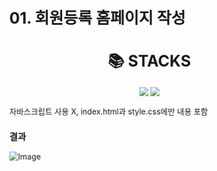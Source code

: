 # 01. 회원등록 홈페이지 작성

<div align=center><h1>📚 STACKS</h1></div>

<div align=center> 
  <img src="https://img.shields.io/badge/html5-E34F26?style=for-the-badge&logo=html5&logoColor=white"> 
  <img src="https://img.shields.io/badge/css-1572B6?style=for-the-badge&logo=css3&logoColor=white"> 
</div>

자바스크립트 사용 X, index.html과 style.css에만 내용 포함

### 결과 
![Image](https://github.com/user-attachments/assets/a589d591-3ee5-4559-b59a-cd0feeaaf82c)

